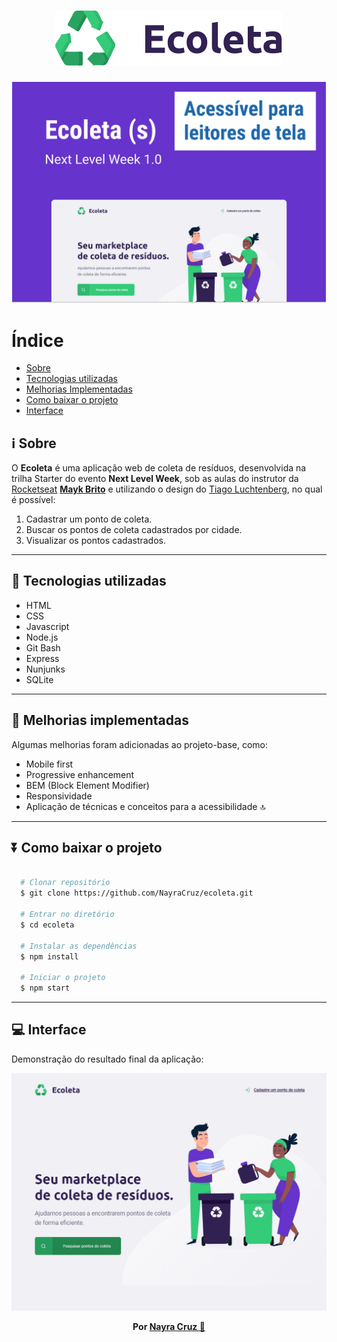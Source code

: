 <h1 align="center">
  <img src="public/assets/logo.svg" alt="Logo do Ecoleta">
</h1>

<img src="public/assets/capa-formulario-acessivel.png" alt="Capa do Ecoleta sobre o formulário acessível">

# Índice

- [Sobre](#information_source-sobre)
- [Tecnologias utilizadas](#-tecnologias-utilizadas)
- [Melhorias Implementadas](#diamond_shape_with_a_dot_inside-melhorias-implementadas)
- [Como baixar o projeto](#arrow_double_down-como-baixar-o-projeto)
- [Interface](#computer-interface)

## :information_source: Sobre

O **Ecoleta** é uma aplicação web de coleta de resíduos, desenvolvida na trilha Starter do evento **Next Level Week**, sob as aulas do instrutor da [Rocketseat](https://rocketseat.com.br/) **[Mayk Brito](https://github.com/maykbrito)** e utilizando o design do [Tiago Luchtenberg](https://www.linkedin.com/in/tiago-luchtenberg-0b9a3b97), no qual é possível:

1. Cadastrar um ponto de coleta.
1. Buscar os pontos de coleta cadastrados por cidade.
1. Visualizar os pontos cadastrados.

---

## 🚀 Tecnologias utilizadas
- HTML
- CSS
- Javascript
- Node.js
- Git Bash
- Express
- Nunjunks
- SQLite

---

## :diamond_shape_with_a_dot_inside: Melhorias implementadas
Algumas melhorias foram adicionadas ao projeto-base, como:
- Mobile first
- Progressive enhancement
- BEM (Block Element Modifier)
- Responsividade
- Aplicação de técnicas e conceitos para a acessibilidade 🔝

---

## :arrow_double_down: Como baixar o projeto

```bash
  
  # Clonar repositório
  $ git clone https://github.com/NayraCruz/ecoleta.git
  
  # Entrar no diretório
  $ cd ecoleta
  
  # Instalar as dependências
  $ npm install
  
  # Iniciar o projeto
  $ npm start
```

---

## :computer: Interface
Demonstração do resultado final da aplicação:

<img src="public/assets/gravacao-ecoleta.gif" alt="Gif mostrando como funciona a interface do Ecoleta">


<p align="center"><strong>Por <a href="https://www.linkedin.com/in/nayra-cruz/">Nayra Cruz 💁</a></strong></p>
